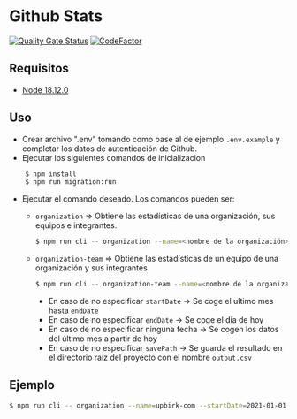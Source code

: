 # Github Stats
[![Quality Gate Status](https://sonarcloud.io/api/project_badges/measure?project=IanStory99_github-stats&metric=alert_status)](https://sonarcloud.io/summary/new_code?id=IanStory99_github-stats)
[![CodeFactor](https://www.codefactor.io/repository/github/ianstory99/github-stats/badge)](https://www.codefactor.io/repository/github/ianstory99/github-stats)

## Requisitos
- [Node 18.12.0](https://nodejs.org/en/blog/release/v18.12.0/)

## Uso
    
- Crear archivo ".env" tomando como base al de ejemplo `.env.example` y completar los datos de autenticación de Github.
- Ejecutar los siguientes comandos de inicializacion

```bash
    $ npm install
    $ npm run migration:run
```
- Ejecutar el comando deseado. Los comandos pueden ser:
    - `organization` => Obtiene las estadísticas de una organización, sus equipos e integrantes.
        ```bash
        $ npm run cli -- organization --name=<nombre de la organización> --startDate=<fecha inicio> --endDate=<fecha fin> --savePath=<ruta de guardado>
        ```

    - `organization-team` => Obtiene las estadísticas de un equipo de una organización y sus integrantes
        ```bash
        $ npm run cli -- organization-team --name=<nombre de la organización> --team=<nombre del equipo> --startDate=<fecha inicio> --endDate=<fecha fin> --savePath=<ruta de guardado>
        ```
        - En caso de no especificar `startDate` -> Se coge el ultimo mes hasta `endDate`
        - En caso de no especificar `endDate` -> Se coge el día de hoy
        - En caso de no especificar ninguna fecha -> Se cogen los datos del último mes a partir de hoy
        - En caso de no especificar `savePath` -> Se guarda el resultado en el directorio raíz del proyecto con el nombre `output.csv`

## Ejemplo
```bash
$ npm run cli -- organization --name=upbirk-com --startDate=2021-01-01 --endDate=2021-12-31 --savePath=./data.csv
```